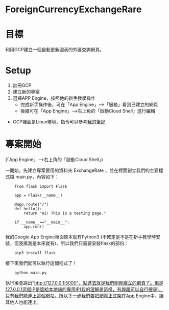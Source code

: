 # ForeignCurrencyExchangeRare

# 目標
利用GCP建立一個自動更新圖表的外匯查詢網頁。

# Setup
1. 註冊GCP
2. 建立新的專案
3. 選擇APP Engine，按照他的新手教學操作
    - 完成新手操作後，可在「App Engine」-->「服務」看到已建立的網頁
    - 後續可在「App Engine」-->右上角的「啟動Cloud Shell」進行編輯

- GCP裡面是Linux環境，指令可以參考[我的筆記](Linux指令.md)



# 專案開始
(「App Engine」-->右上角的「啟動Cloud Shell」)


一開始，先建立專案要用的資料夾 ExchangeRate ，並在裡面創立我們的主要程式檔 main.py，內容如下：
```
    from flask import Flask

    app = Flask(__name__)

    @app.route("/")
    def hello():
        return "Hi! This is a testing page."

    if __name__=="__main__":
        app.run()
```

我的Google App Engine裡面原本就有Python3 (不確定是不是在新手教學時安裝，但我猜測是本來就有)，所以我們只需要安裝flask的部份：
```
    pip3 install flask
```

接下來我們就可以執行這個程式了！
```
    python main.py
```
執行後會跳出"http://127.0.0.1:5000"，點進去就是我們剛剛建立的網頁了。但是127.0.0.1這個IP是留給本地端的專用IP(我的理解是這樣，有興趣可以自行搜尋)，只有我們能連上這個網站，所以下一步我們要把網頁正式架在App Engine中，讓其他人也能連上。
